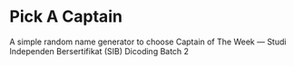 # Pick A Captain

<p>A simple random name generator to choose Captain of The Week &mdash; Studi Independen Bersertifikat (SIB) Dicoding Batch 2 </p>
